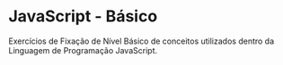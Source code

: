 # JavaScript - Básico

Exercícios de Fixação de Nível Básico de conceitos utilizados dentro da Linguagem de Programação JavaScript.